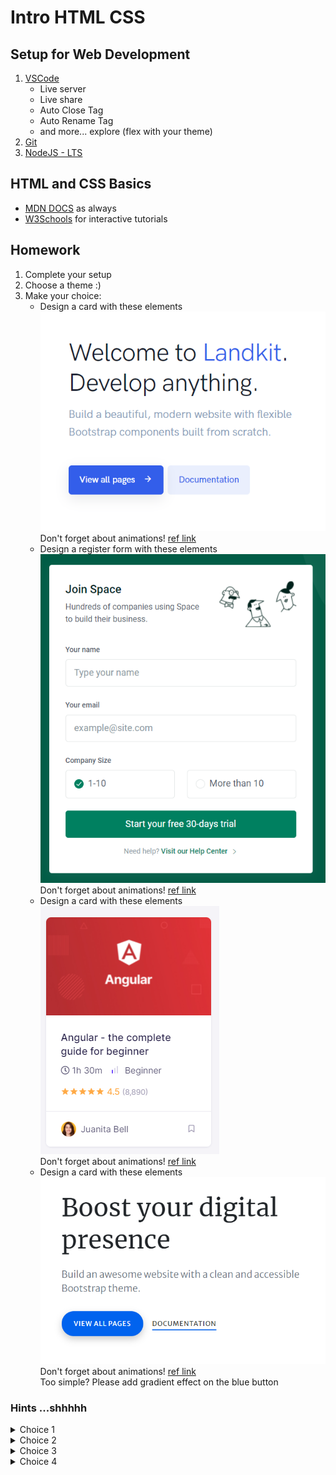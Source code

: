 # Intro HTML CSS

## Setup for Web Development

1. [VSCode](https://code.visualstudio.com/)
    - Live server
    - Live share
    - Auto Close Tag
    - Auto Rename Tag
    - and more... explore (flex with your theme)
2. [Git](https://git-scm.com/)
3. [NodeJS - LTS](https://nodejs.org/en/)

## HTML and CSS Basics 

- [MDN DOCS](https://developer.mozilla.org/en-US/docs/Web/HTML/Element) as always
- [W3Schools](https://www.w3schools.com/html/default.asp) for interactive tutorials

## Homework

1. Complete your setup
2. Choose a theme :)
3. Make your choice:
    - Design a card with these elements  
    ![Capture1](Capture1.PNG)  
    Don't forget about animations! [ref link](https://themes.getbootstrap.com/preview/?theme_id=23273)
    - Design a register form with these elements  
    ![Capture2](Capture2.PNG)  
    Don't forget about animations! [ref link](https://themes.getbootstrap.com/preview/?theme_id=7340)
    - Design a card with these elements  
    ![Capture3](Capture3.PNG)  
    Don't forget about animations! [ref link](https://themes.getbootstrap.com/preview/?theme_id=61529)
    - Design a card with these elements  
    ![Capture4](Capture4.PNG)  
    Don't forget about animations! [ref link](https://themes.getbootstrap.com/preview/?theme_id=9177)  
    Too simple? Please add gradient effect on the blue button
### Hints ...shhhhh

<details>
    <summary>Choice 1</summary>
    <p>- Take a look at <b>span</b> tag.</p>
</details>

<details>
    <summary>Choice 2</summary>
    <p>- You can research a little about centering... but don't stress too much.</p>
    <p>- Look on how to put default text in inputs.</p>
</details>

<details>
    <summary>Choice 3</summary>
    <p>- Choose a photo with your favourite technology and make it as background for card heading</p>
    <p>- Search for svg icons on "https://freeicons.io/" or any other website</p>
    <p>- Search on css tooltips for the hover animation</p>
    
</details>

<details>
    <summary>Choice 4</summary>
    <p>- Search for css gradient</p>
</details>



    